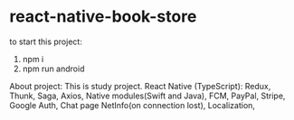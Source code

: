 # react-native-book-store

to start this project:
1) npm i
2) npm run android

About project:
This is study project.
React Native (TypeScript): Redux, Thunk, Saga, Axios, Native modules(Swift and Java), FCM, PayPal, Stripe, Google Auth, Chat page NetInfo(on connection lost), Localization, 
